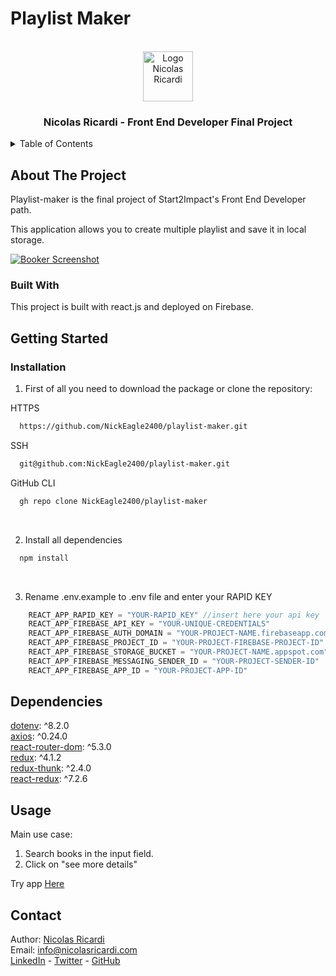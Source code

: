 # Playlist Maker

<br />
<div align="center">
  <a href="https://nicolasricardi.com">
    <img src="https://nicolasricardi.com/assets/images/logo.png" alt="Logo Nicolas Ricardi" width="80" height="80">
  </a>

  <h3 align="center">Nicolas Ricardi - Front End Developer Final Project</h3>
</div>

<details>
  <summary>Table of Contents</summary>
  <ol>
    <li><a href="#about-the-project">About The Project</a>
      <ul>
        <li><a href="#built-with">Built With</a></li>
      </ul>
    </li>
    <li><a href="#getting-started">Getting Started</a></li>
    <li><a href="#dependencies">Dependencies</a></li>
    <li><a href="#usage">Usage</a></li>
    <li><a href="#contact">Contact</a></li>
  </ol>
</details>

## About The Project
Playlist-maker is the final project of Start2Impact's Front End Developer path.

This application allows you to create multiple playlist and save it in local storage.

[![Booker Screenshot](https://www.nicolasricardi.com/assets/images/playlist-maker.png)](https://zen-heyrovsky-376629.netlify.app/)

### Built With
This project is built with react.js and deployed on Firebase.


## Getting Started

### Installation

1. First of all you need to download the package or clone the repository:

HTTPS
```sh
  https://github.com/NickEagle2400/playlist-maker.git
```
SSH
```sh
  git@github.com:NickEagle2400/playlist-maker.git
```
GitHub CLI
```sh
  gh repo clone NickEagle2400/playlist-maker
```
<br>

2. Install all dependencies
```sh
  npm install
```
<br>

3. Rename .env.example to .env file and enter your RAPID KEY

```js
    REACT_APP_RAPID_KEY = "YOUR-RAPID_KEY" //insert here your api key
    REACT_APP_FIREBASE_API_KEY = "YOUR-UNIQUE-CREDENTIALS"
    REACT_APP_FIREBASE_AUTH_DOMAIN = "YOUR-PROJECT-NAME.firebaseapp.com"
    REACT_APP_FIREBASE_PROJECT_ID = "YOUR-PROJECT-FIREBASE-PROJECT-ID"
    REACT_APP_FIREBASE_STORAGE_BUCKET = "YOUR-PROJECT-NAME.appspot.com"
    REACT_APP_FIREBASE_MESSAGING_SENDER_ID = "YOUR-PROJECT-SENDER-ID"
    REACT_APP_FIREBASE_APP_ID = "YOUR-PROJECT-APP-ID"
```


## Dependencies
[dotenv](https://www.npmjs.com/package/dotenv): ^8.2.0<br>
[axios](https://axios-http.com/docs/intro): ^0.24.0<br>
[react-router-dom](https://v5.reactrouter.com/web/guides/quick-start): ^5.3.0<br>
[redux](https://redux.js.org/): ^4.1.2<br>
[redux-thunk](https://github.com/reduxjs/redux-thunk): ^2.4.0<br>
[react-redux](https://react-redux.js.org/): ^7.2.6<br>



## Usage
Main use case:
1. Search books in the input field.
2. Click on "see more details"

Try app [Here](https://zen-heyrovsky-376629.netlify.app/)

## Contact

Author: [Nicolas Ricardi](www.nicolasricardi.com) <br />
Email: [info@nicolasricardi.com](mailto:info@nicolasricardi.com)<br />
[LinkedIn](https://www.linkedin.com/in/nicolasricardi/) - [Twitter](https://twitter.com/nick_ricardi00) - [GitHub](https://github.com/NickEagle2400)

